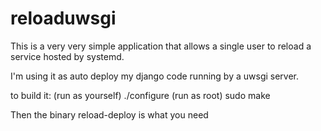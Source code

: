 # reloaduwsgi

This is a very very simple application
that allows a single user to reload
a service hosted by systemd.

I'm using it as auto deploy my django code
running by a uwsgi server.

to build it:
(run as yourself)
./configure
(run as root)
sudo make

Then the binary reload-deploy is what you need
